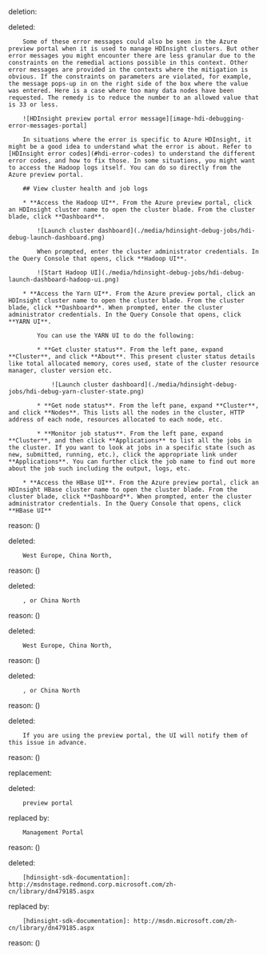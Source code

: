 deletion:

deleted:

		Some of these error messages could also be seen in the Azure preview portal when it is used to manage HDInsight clusters. But other error messages you might encounter there are less granular due to the constraints on the remedial actions possible in this context. Other error messages are provided in the contexts where the mitigation is obvious. If the constraints on parameters are violated, for example, the message pops-up in on the right side of the box where the value was entered. Here is a case where too many data nodes have been requested. The remedy is to reduce the number to an allowed value that is 33 or less.
		
		![HDInsight preview portal error message][image-hdi-debugging-error-messages-portal]
		
		In situations where the error is specific to Azure HDInsight, it might be a good idea to understand what the error is about. Refer to [HDInsight error codes](#hdi-error-codes) to understand the different error codes, and how to fix those. In some situations, you might want to access the Hadoop logs itself. You can do so directly from the Azure preview portal.
		
		## View cluster health and job logs
		
		* **Access the Hadoop UI**. From the Azure preview portal, click an HDInsight cluster name to open the cluster blade. From the cluster blade, click **Dashboard**.
		
			![Launch cluster dashboard](./media/hdinsight-debug-jobs/hdi-debug-launch-dashboard.png)
		  
			When prompted, enter the cluster administrator credentials. In the Query Console that opens, click **Hadoop UI**.
		
			![Start Hadoop UI](./media/hdinsight-debug-jobs/hdi-debug-launch-dashboard-hadoop-ui.png)
		
		* **Access the Yarn UI**. From the Azure preview portal, click an HDInsight cluster name to open the cluster blade. From the cluster blade, click **Dashboard**. When prompted, enter the cluster administrator credentials. In the Query Console that opens, click **YARN UI**.
		
			You can use the YARN UI to do the following:
		
			* **Get cluster status**. From the left pane, expand **Cluster**, and click **About**. This present cluster status details like total allocated memory, cores used, state of the cluster resource manager, cluster version etc.
		
				![Launch cluster dashboard](./media/hdinsight-debug-jobs/hdi-debug-yarn-cluster-state.png)
		
			* **Get node status**. From the left pane, expand **Cluster**, and click **Nodes**. This lists all the nodes in the cluster, HTTP address of each node, resources allocated to each node, etc.
		
			* **Monitor job status**. From the left pane, expand **Cluster**, and then click **Applications** to list all the jobs in the cluster. If you want to look at jobs in a specific state (such as new, submitted, running, etc.), click the appropriate link under **Applications**. You can further click the job name to find out more about the job such including the output, logs, etc.
		
		* **Access the HBase UI**. From the Azure preview portal, click an HDInsight HBase cluster name to open the cluster blade. From the cluster blade, click **Dashboard**. When prompted, enter the cluster administrator credentials. In the Query Console that opens, click **HBase UI**

reason: ()

deleted:

		West Europe, China North,

reason: ()

deleted:

		, or China North

reason: ()

deleted:

		West Europe, China North,

reason: ()

deleted:

		, or China North

reason: ()

deleted:

		If you are using the preview portal, the UI will notify them of this issue in advance.

reason: ()

replacement:

deleted:

		preview portal

replaced by:

		Management Portal

reason: ()

deleted:

		[hdinsight-sdk-documentation]: http://msdnstage.redmond.corp.microsoft.com/zh-cn/library/dn479185.aspx

replaced by:

		[hdinsight-sdk-documentation]: http://msdn.microsoft.com/zh-cn/library/dn479185.aspx

reason: ()

